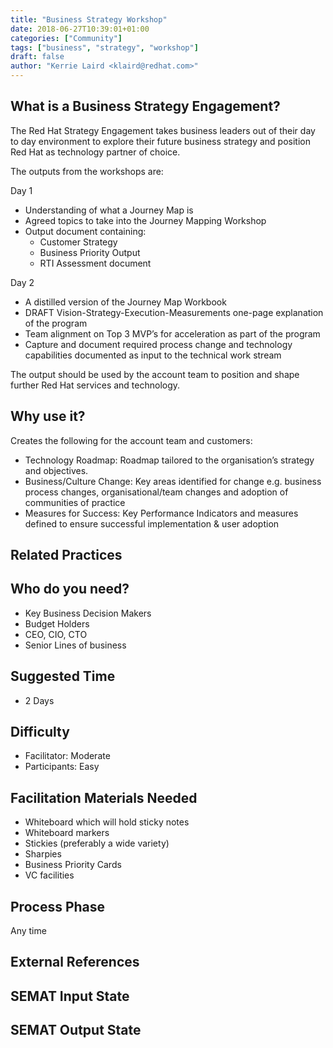 ```yaml
---
title: "Business Strategy Workshop"
date: 2018-06-27T10:39:01+01:00
categories: ["Community"]
tags: ["business", "strategy", "workshop"]
draft: false
author: "Kerrie Laird <klaird@redhat.com>"
---
```


## What is a Business Strategy Engagement?

The Red Hat Strategy Engagement takes business leaders out of their day to day environment to explore their future business strategy and position Red Hat as technology partner of choice.

The outputs from the workshops are:

Day 1

-  Understanding of what a Journey Map is
-  Agreed topics to take into the Journey Mapping Workshop
-  Output document containing:
    - Customer Strategy
    - Business Priority Output
    - RTI Assessment document

Day 2

-  A distilled version of the Journey Map Workbook
-  DRAFT Vision-Strategy-Execution-Measurements one-page explanation of the program
-  Team alignment on Top 3 MVP’s for acceleration as part of the program
-  Capture and document required process change and technology capabilities documented as input to the technical work stream

The output should be used by the account team to position and shape further Red Hat services and technology.


## Why use it?

Creates the following for the account team and customers:

- Technology Roadmap: Roadmap tailored to the organisation’s strategy and objectives.
- Business/Culture Change: Key areas identified for change e.g. business process changes, organisational/team changes and adoption of communities of practice
- Measures for Success: Key Performance Indicators and measures defined to ensure successful implementation & user adoption


## Related Practices


## Who do you need?

- Key Business Decision Makers
- Budget Holders
- CEO, CIO, CTO
- Senior Lines of business


## Suggested Time

- 2 Days


## Difficulty
- Facilitator: Moderate
- Participants: Easy


## Facilitation Materials Needed

- Whiteboard which will hold sticky notes
- Whiteboard markers
- Stickies (preferably a wide variety)
- Sharpies
- Business Priority Cards
- VC facilities

## Process Phase
Any time

## External References

## SEMAT Input State

## SEMAT Output State
